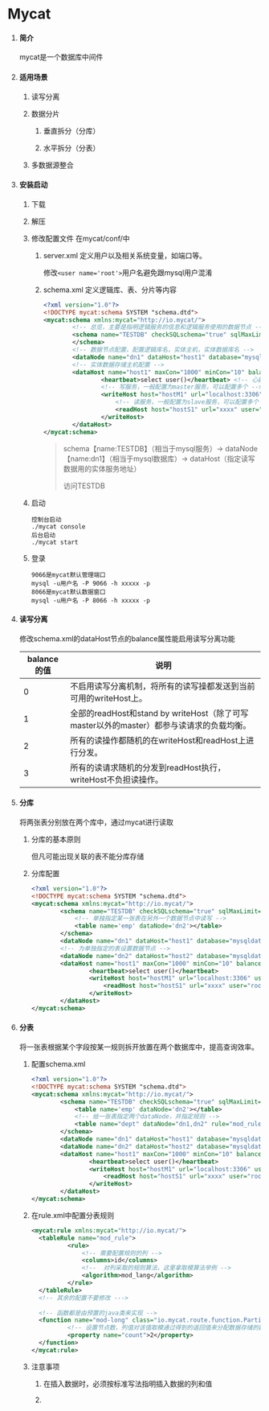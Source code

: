 # Mycat

1. #### 简介
   
   mycat是一个数据库中间件

2. #### 适用场景
   
   1. 读写分离
   
   2. 数据分片
      
      1. 垂直拆分（分库）
      
      2. 水平拆分（分表）
   
   3. 多数据源整合

3. #### 安装启动
   
   1. 下载
   
   2. 解压
   
   3. 修改配置文件    在mycat/conf/中
      
      1. server.xml 定义用户以及相关系统变量，如端口等。
         
         修改`<user name='root'>`用户名避免跟mysql用户混淆
      
      2. schema.xml 定义逻辑库、表、分片等内容
         
         ```xml
         <?xml version="1.0"?>
         <!DOCTYPE mycat:schema SYSTEM "schema.dtd">
         <mycat:schema xmlns:mycat="http://io.mycat/">
                 <!-- 总览，主要是指明逻辑服务的信息和逻辑服务使用的数据节点 -->
                 <schema name="TESTDB" checkSQLschema="true" sqlMaxLimit="100" dataNode="dn1">
                 </schema>
                 <!-- 数据节点配置，配置逻辑库名，实体主机，实体数据库名 -->
                 <dataNode name="dn1" dataHost="host1" database="mysqldatabase" />
                 <!-- 实体数据存储主机配置 -->
                 <dataHost name="host1" maxCon="1000" minCon="10" balance="0" writeType="0" dbType="mysql" dbDriver="native" switchType="1" slaveThresHold="100">
                         <heartbeat>select user()</heartbeat> <!-- 心跳监测 -->
                         <!-- 写服务，一般配置为master服务，可以配置多个 -->
                         <writeHost host="hostM1" url="localhost:3306" user="root" password="3">
                             <!-- 读服务，一般配置为slave服务，可以配置多个 -->
                             <readHost host="hostS1" url="xxxx" user="root" password="3"></readHost>
                         </writeHost>
                 </dataHost>
         </mycat:schema>
         ```
         
         > schema【name:TESTDB】（相当于mysql服务）-> dataNode【name:dn1】（相当于mysql数据库）-> dataHost（指定读写数据用的实体服务地址）
         > 
         > 访问TESTDB
   
   4. 启动
      
      ```shell
      控制台启动
      ./mycat console
      后台启动
      ./mycat start
      ```
   
   5. 登录
      
      ```shell
      9066是mycat默认管理端口
      mysql -u用户名 -P 9066 -h xxxxx -p
      8066是mycat默认数据窗口
      mysql -u用户名 -P 8066 -h xxxxx -p
      ```

4. #### 读写分离
   
   修改schema.xml的dataHost节点的balance属性能启用读写分离功能
   
   | balance的值 | 说明                                                              |
   | --------- | --------------------------------------------------------------- |
   | 0         | 不启用读写分离机制，将所有的读写操都发送到当前可用的writeHost上。                           |
   | 1         | 全部的readHost和stand by writeHost（除了可写master以外的master）都参与读请求的负载均衡。 |
   | 2         | 所有的读操作都随机的在writeHost和readHost上进行分发。                             |
   | 3         | 所有的读请求随机的分发到readHost执行，writeHost不负担读操作。                         |

5. #### 分库
   
   将两张表分别放在两个库中，通过mycat进行读取
   
   1. 分库的基本原则
      
      但凡可能出现关联的表不能分库存储
   
   2. 分库配置
      
      ```xml
      <?xml version="1.0"?>
      <!DOCTYPE mycat:schema SYSTEM "schema.dtd">
      <mycat:schema xmlns:mycat="http://io.mycat/">
              <schema name="TESTDB" checkSQLschema="true" sqlMaxLimit="100" dataNode="dn1">
                  <!-- 单独指定某一张表在另外一个数据节点中读写 -->
                  <table name='emp' dataNode='dn2'></table>
              </schema>
              <dataNode name="dn1" dataHost="host1" database="mysqldatabase" />
              <!-- 为单独指定的表设置数据节点 -->
              <dataNode name="dn2" dataHost="host2" database="mysqldatabase2" />
              <dataHost name="host1" maxCon="1000" minCon="10" balance="0" writeType="0" dbType="mysql" dbDriver="native" switchType="1" slaveThresHold="100">
                      <heartbeat>select user()</heartbeat>
                      <writeHost host="hostM1" url="localhost:3306" user="root" password="3">
                          <readHost host="hostS1" url="xxxx" user="root" password="3"></readHost>
                      </writeHost>
              </dataHost>
      </mycat:schema>
      ```

6. #### 分表
   
   将一张表根据某个字段按某一规则拆开放置在两个数据库中，提高查询效率。
   
   1. 配置schema.xml
      
      ```xml
      <?xml version="1.0"?>
      <!DOCTYPE mycat:schema SYSTEM "schema.dtd">
      <mycat:schema xmlns:mycat="http://io.mycat/">
              <schema name="TESTDB" checkSQLschema="true" sqlMaxLimit="100" dataNode="dn1">
                  <table name='emp' dataNode='dn2'></table>
                  <!-- 给一张表指定两个dataNode，并指定规则 -->
                  <table name="dept" dataNode="dn1,dn2" rule="mod_rule"></table>
              </schema>
              <dataNode name="dn1" dataHost="host1" database="mysqldatabase" />
              <dataNode name="dn2" dataHost="host2" database="mysqldatabase2" />
              <dataHost name="host1" maxCon="1000" minCon="10" balance="0" writeType="0" dbType="mysql" dbDriver="native" switchType="1" slaveThresHold="100">
                      <heartbeat>select user()</heartbeat>
                      <writeHost host="hostM1" url="localhost:3306" user="root" password="3">
                          <readHost host="hostS1" url="xxxx" user="root" password="3"></readHost>
                      </writeHost>
              </dataHost>
      </mycat:schema>
      ```
   
   2. 在rule.xml中配置分表规则
      
      ```xml
      <mycat:rule xmlns:mycat="http://io.mycat/">
        <tableRule name="mod_rule">
                <rule>
                    <!-- 需要配置规则的列 -->
                    <columns>id</columns>
                    <!--  对列采取的规则算法，这里拿取模算法举例 -->
                    <algorithm>mod_lang</algorithm>
                </rule>
        </tableRule>
        <!-- 其余的配置不要修改 --->
        
        <!-- 函数都是由预置的java类来实现 -->
        <function name="mod-long" class="io.mycat.route.function.PartitionByMod">
                <!-- 设置节点数，列值对该值取模通过得到的返回值来分配数据存储的数据库 -->
                <property name="count">2</property>
        </function>
      </mycat:rule>
      ```
   
   3. 注意事项
      
      1. 在插入数据时，必须按标准写法指明插入数据的列和值
      
      2. 
